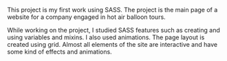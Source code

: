This project is my first work using SASS. The project is the main page of a website for a company engaged in hot air balloon tours.

While working on the project, I studied SASS features such as creating and using variables and mixins. I also used animations. The page layout is created using grid. Almost all elements of the site are interactive and have some kind of effects and animations.
